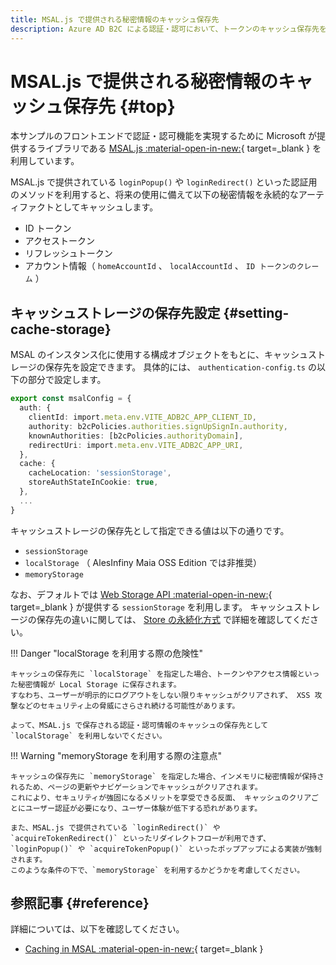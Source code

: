 ```yaml
---
title: MSAL.js で提供される秘密情報のキャッシュ保存先
description: Azure AD B2C による認証・認可において、トークンのキャッシュ保存先を指定する方法について解説します。
---
```


# MSAL.js で提供される秘密情報のキャッシュ保存先 {#top}

本サンプルのフロントエンドで認証・認可機能を実現するために Microsoft が提供するライブラリである [MSAL.js :material-open-in-new:](https://www.npmjs.com/package/@azure/msal-browser){ target=_blank } を利用しています。

MSAL.js で提供されている  `loginPopup()` や `loginRedirect()` といった認証用のメソッドを利用すると、将来の使用に備えて以下の秘密情報を永続的なアーティファクトとしてキャッシュします。

- ID トークン
- アクセストークン
- リフレッシュトークン
- アカウント情報（ `homeAccountId` 、 `localAccountId` 、 `ID トークンのクレーム` ）

## キャッシュストレージの保存先設定 {#setting-cache-storage}

MSAL のインスタンス化に使用する構成オブジェクトをもとに、キャッシュストレージの保存先を設定できます。
具体的には、 `authentication-config.ts` の以下の部分で設定します。

``` ts title="authentication-config.ts" hl_lines="9"
export const msalConfig = {
  auth: {
    clientId: import.meta.env.VITE_ADB2C_APP_CLIENT_ID,
    authority: b2cPolicies.authorities.signUpSignIn.authority,
    knownAuthorities: [b2cPolicies.authorityDomain],
    redirectUri: import.meta.env.VITE_ADB2C_APP_URI,
  },
  cache: {
    cacheLocation: 'sessionStorage',
    storeAuthStateInCookie: true,
  },
  ...
}
```

キャッシュストレージの保存先として指定できる値は以下の通りです。

- `sessionStorage`
- `localStorage` （ AlesInfiny Maia OSS Edition では非推奨）
- `memoryStorage`

なお、デフォルトでは [Web Storage API :material-open-in-new:](https://developer.mozilla.org/ja/docs/Web/API/Web_Storage_API){ target=_blank } が提供する `sessionStorage` を利用します。
キャッシュストレージの保存先の違いに関しては、 [Store の永続化方式](../../app-architecture/client-side-rendering/global-function.md) で詳細を確認してください。

!!! Danger "localStorage を利用する際の危険性"

    キャッシュの保存先に `localStorage` を指定した場合、トークンやアクセス情報といった秘密情報が Local Storage に保存されます。
    すなわち、ユーザーが明示的にログアウトをしない限りキャッシュがクリアされず、 XSS 攻撃などのセキュリティ上の脅威にさらされ続ける可能性があります。
    
    よって、MSAL.js で保存される認証・認可情報のキャッシュの保存先として `localStorage` を利用しないでください。

!!! Warning "memoryStorage を利用する際の注意点"

    キャッシュの保存先に `memoryStorage` を指定した場合、インメモリに秘密情報が保持されるため、ページの更新やナビゲーションでキャッシュがクリアされます。
    これにより、セキュリティが強固になるメリットを享受できる反面、 キャッシュのクリアごとにユーザー認証が必要になり、ユーザー体験が低下する恐れがあります。

    また、MSAL.js で提供されている `loginRedirect()` や `acquireTokenRedirect()` といったリダイレクトフローが利用できず、`loginPopup()` や `acquireTokenPopup()` といったポップアップによる実装が強制されます。
    このような条件の下で、`memoryStorage` を利用するかどうかを考慮してください。

## 参照記事 {#reference}

詳細については、以下を確認してください。

- [Caching in MSAL :material-open-in-new:](https://github.com/AzureAD/microsoft-authentication-library-for-js/blob/dev/lib/msal-browser/docs/caching.md){ target=_blank }
